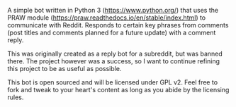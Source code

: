 A simple bot written in Python 3 (https://www.python.org/) that uses the PRAW module (https://praw.readthedocs.io/en/stable/index.html) to communicate with Reddit. Responds to certain key phrases from comments (post titles and comments planned for a future update) with a comment reply.

This was originally created as a reply bot for a subreddit, but was banned there. The project however was a success, so I want to continue refining this project to be as useful as possible.

This bot is open sourced and will be licensed under GPL v2. Feel free to fork and tweak to your heart's content as long as you abide by the licensing rules.
